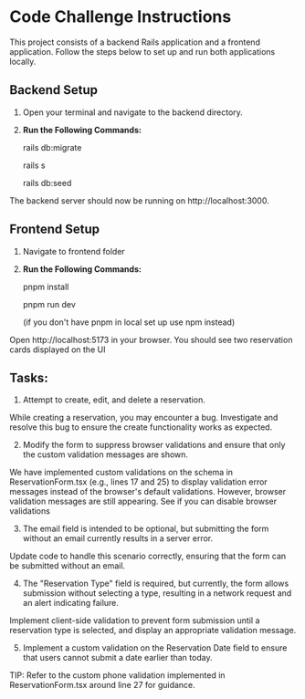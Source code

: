 # Code Challenge Instructions

This project consists of a backend Rails application and a frontend application. Follow the steps below to set up and run both applications locally.

## Backend Setup

1. Open your terminal and navigate to the backend directory.

2. **Run the Following Commands:**

   rails db:migrate

   rails s

   rails db:seed

The backend server should now be running on http://localhost:3000.

## Frontend Setup

1. Navigate to frontend folder
2. **Run the Following Commands:**

   pnpm install

   pnpm run dev

   (if you don't have pnpm in local set up use npm instead)

Open http://localhost:5173 in your browser. You should see two reservation cards displayed on the UI

## Tasks:

1. Attempt to create, edit, and delete a reservation.

While creating a reservation, you may encounter a bug. Investigate and resolve this bug to ensure the create functionality works as expected.

2. Modify the form to suppress browser validations and ensure that only the custom validation messages are shown.

We have implemented custom validations on the schema in ReservationForm.tsx (e.g., lines 17 and 25) to display validation error messages instead of the browser's default validations. However, browser validation messages are still appearing. See if you can disable browser validations

3. The email field is intended to be optional, but submitting the form without an email currently results in a server error.

Update code to handle this scenario correctly, ensuring that the form can be submitted without an email.

4. The "Reservation Type" field is required, but currently, the form allows submission without selecting a type, resulting in a network request and an alert indicating failure.

Implement client-side validation to prevent form submission until a reservation type is selected, and display an appropriate validation message.

5. Implement a custom validation on the Reservation Date field to ensure that users cannot submit a date earlier than today.

TIP: Refer to the custom phone validation implemented in ReservationForm.tsx around line 27 for guidance.
